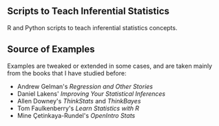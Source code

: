 ## Scripts to Teach Inferential Statistics

R and Python scripts to teach inferential statistics concepts.

## Source of Examples

Examples are tweaked or extended in some cases, and are taken mainly from the books that I have studied before:
* Andrew Gelman's <em>Regression and Other Stories</em>
* Daniel Lakens' <em>Improving Your Statistical Inferences</em>
* Allen Downey's <em>ThinkStats</em> and <em>ThinkBayes</em>
* Tom Faulkenberry's <em>Learn Statistics with R </em>
* Mine Çetinkaya-Rundel's <em> OpenIntro Stats </em>